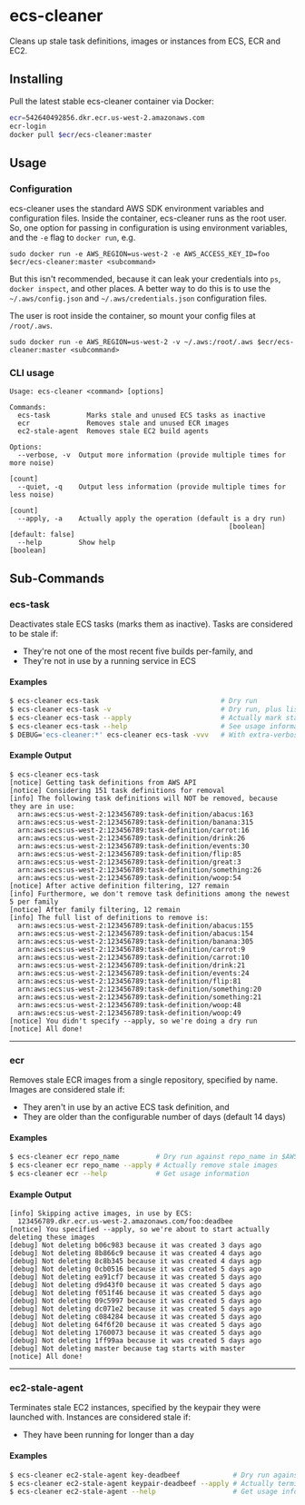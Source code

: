 # ecs-cleaner

Cleans up stale task definitions, images or instances from ECS, ECR and EC2.

## Installing

Pull the latest stable ecs-cleaner container via Docker:

```sh
ecr=542640492856.dkr.ecr.us-west-2.amazonaws.com
ecr-login
docker pull $ecr/ecs-cleaner:master
```

## Usage

### Configuration

ecs-cleaner uses the standard AWS SDK environment variables and configuration files.
Inside the container, ecs-cleaner runs as the root user. So, one option for passing
in configuration is using environment variables, and the `-e` flag to `docker run`, e.g.

```
sudo docker run -e AWS_REGION=us-west-2 -e AWS_ACCESS_KEY_ID=foo $ecr/ecs-cleaner:master <subcommand>
```

But this isn't recommended, because it can leak your credentials into `ps`, `docker inspect`,
and other places. A better way to do this is to use the `~/.aws/config.json` and `~/.aws/credentials.json`
configuration files.

The user is root inside the container, so mount your config files at `/root/.aws`.

```
sudo docker run -e AWS_REGION=us-west-2 -v ~/.aws:/root/.aws $ecr/ecs-cleaner:master <subcommand>
```

### CLI usage

```
Usage: ecs-cleaner <command> [options]

Commands:
  ecs-task         Marks stale and unused ECS tasks as inactive
  ecr              Removes stale and unused ECR images
  ec2-stale-agent  Removes stale EC2 build agents

Options:
  --verbose, -v  Output more information (provide multiple times for more noise)
                                                                         [count]
  --quiet, -q    Output less information (provide multiple times for less noise)
                                                                         [count]
  --apply, -a    Actually apply the operation (default is a dry run)
                                                      [boolean] [default: false]
  --help         Show help                                             [boolean]
```

## Sub-Commands

### ecs-task

Deactivates stale ECS tasks (marks them as inactive). Tasks are considered to be stale if:

 * They're not one of the most recent five builds per-family, and
 * They're not in use by a running service in ECS

#### Examples

```sh
$ ecs-cleaner ecs-task                              # Dry run
$ ecs-cleaner ecs-task -v                           # Dry run, plus list out every task considered stale
$ ecs-cleaner ecs-task --apply                      # Actually mark stale tasks as inactive
$ ecs-cleaner ecs-task --help                       # See usage information
$ DEBUG='ecs-cleaner:*' ecs-cleaner ecs-task -vvv   # With extra-verbose debugging output
```

#### Example Output

```
$ ecs-cleaner ecs-task
[notice] Getting task definitions from AWS API
[notice] Considering 151 task definitions for removal
[info] The following task definitions will NOT be removed, because they are in use:
  arn:aws:ecs:us-west-2:123456789:task-definition/abacus:163
  arn:aws:ecs:us-west-2:123456789:task-definition/banana:315
  arn:aws:ecs:us-west-2:123456789:task-definition/carrot:16
  arn:aws:ecs:us-west-2:123456789:task-definition/drink:26
  arn:aws:ecs:us-west-2:123456789:task-definition/events:30
  arn:aws:ecs:us-west-2:123456789:task-definition/flip:85
  arn:aws:ecs:us-west-2:123456789:task-definition/great:3
  arn:aws:ecs:us-west-2:123456789:task-definition/something:26
  arn:aws:ecs:us-west-2:123456789:task-definition/woop:54
[notice] After active definition filtering, 127 remain
[info] Furthermore, we don't remove task definitions among the newest 5 per family
[notice] After family filtering, 12 remain
[info] The full list of definitions to remove is:
  arn:aws:ecs:us-west-2:123456789:task-definition/abacus:155
  arn:aws:ecs:us-west-2:123456789:task-definition/abacus:154
  arn:aws:ecs:us-west-2:123456789:task-definition/banana:305
  arn:aws:ecs:us-west-2:123456789:task-definition/carrot:9
  arn:aws:ecs:us-west-2:123456789:task-definition/carrot:10
  arn:aws:ecs:us-west-2:123456789:task-definition/drink:21
  arn:aws:ecs:us-west-2:123456789:task-definition/events:24
  arn:aws:ecs:us-west-2:123456789:task-definition/flip:81
  arn:aws:ecs:us-west-2:123456789:task-definition/something:20
  arn:aws:ecs:us-west-2:123456789:task-definition/something:21
  arn:aws:ecs:us-west-2:123456789:task-definition/woop:48
  arn:aws:ecs:us-west-2:123456789:task-definition/woop:49
[notice] You didn't specify --apply, so we're doing a dry run
[notice] All done!
```

---

### ecr

Removes stale ECR images from a single repository, specified by name. Images are considered stale if:

  * They aren't in use by an active ECS task definition, and
  * They are older than the configurable number of days (default 14 days)

#### Examples

```sh
$ ecs-cleaner ecr repo_name         # Dry run against repo_name in $AWS_DEFAULT_REGION
$ ecs-cleaner ecr repo_name --apply # Actually remove stale images
$ ecs-cleaner ecr --help            # Get usage information
```

#### Example Output

```
[info] Skipping active images, in use by ECS:
  123456789.dkr.ecr.us-west-2.amazonaws.com/foo:deadbee
[notice] You specified --apply, so we're about to start actually deleting these images
[debug] Not deleting b06c983 because it was created 3 days ago
[debug] Not deleting 8b866c9 because it was created 4 days ago
[debug] Not deleting 8c8b345 because it was created 4 days agp
[debug] Not deleting 0cb0516 because it was created 5 days ago
[debug] Not deleting ea91cf7 because it was created 5 days ago
[debug] Not deleting d9d43f0 because it was created 5 days ago
[debug] Not deleting f051f46 because it was created 5 days ago
[debug] Not deleting 09c5997 because it was created 5 days ago
[debug] Not deleting dc071e2 because it was created 5 days ago
[debug] Not deleting c084284 because it was created 5 days ago
[debug] Not deleting 64f6f20 because it was created 5 days ago
[debug] Not deleting 1760073 because it was created 5 days ago
[debug] Not deleting 1ff99aa because it was created 5 days ago
[debug] Not deleting master because tag starts with master
[notice] All done!
```

---

### ec2-stale-agent

Terminates stale EC2 instances, specified by the keypair they were launched with. Instances are considered stale if:

  * They have been running for longer than a day

#### Examples

```sh
$ ecs-cleaner ec2-stale-agent key-deadbeef             # Dry run against key keypair-deadbeef in $AWS_DEFAULT_REGION
$ ecs-cleaner ec2-stale-agent keypair-deadbeef --apply # Actually terminate stale instances
$ ecs-cleaner ec2-stale-agent --help                   # Get usage information
```
